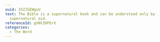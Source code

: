 ```yaml
---
uuid: IhZJSEWgxU
text: The Bible is a supernatural book and can be understood only by
  supernatural aid.
referenceId: gVNtZHPErX
categories:
  - The Word
---
```

